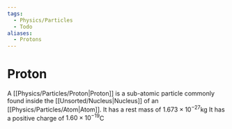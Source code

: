```yaml
---
tags:
  - Physics/Particles
  - Todo
aliases:
  - Protons
---
```

# Proton
A [[Physics/Particles/Proton|Proton]] is a sub-atomic particle commonly found inside the [[Unsorted/Nucleus|Nucleus]] of an [[Physics/Particles/Atom|Atom]].
It has a rest mass of $1.673\times10^{-27}$kg
It has a positive charge of $1.60\times10^{-19}$C